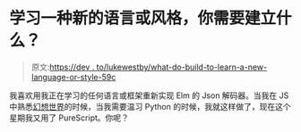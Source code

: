 # 学习一种新的语言或风格，你需要建立什么？

> 原文:[https://dev . to/lukewestby/what-do-build-to-learn-a-new-language-or-style-59c](https://dev.to/lukewestby/what-do-build-to-learn-a-new-language-or-style-59c)

我喜欢用我正在学习的任何语言或框架重新实现 Elm 的 Json 解码器。当我在 JS 中熟悉[幻想世界](https://github.com/fantasyland/fantasy-land)的时候，当我需要温习 Python 的时候，我就这样做了，现在这个星期我又用了 PureScript。你呢？